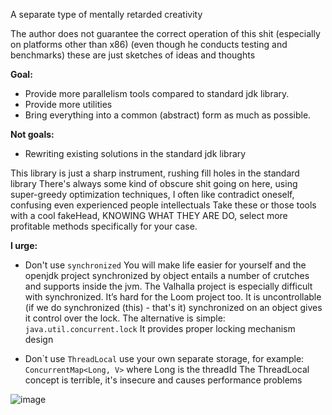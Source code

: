 A separate type of mentally retarded creativity

The author does not guarantee the correct operation of this shit (especially on
platforms other than x86)
(even though he conducts testing and benchmarks)
these are just sketches of ideas and thoughts

**Goal:**
* Provide more parallelism tools compared to standard jdk library.
* Provide more utilities
* Bring everything into a common (abstract) form as much as possible.

**Not goals:**
* Rewriting existing solutions in the standard jdk library

This library is just a sharp instrument, rushing
fill holes in the standard library
There's always some kind of obscure shit going on here,
using super-greedy optimization techniques, I often like
contradict oneself, confusing even experienced people intellectuals
Take these or those tools with a cool fakeHead, KNOWING WHAT THEY ARE
DO, select more profitable methods specifically for your case.

**I urge:**
* Don't use ```synchronized``` You will make life easier for yourself and the openjdk project
synchronized by object entails a number of crutches and supports inside the jvm.
The Valhalla project is especially difficult with synchronized.
It’s hard for the Loom project too.
It is uncontrollable (if we do synchronized (this) - that's it) synchronized on an object gives it control over the lock.
The alternative is simple: ``java.util.concurrent.lock``
It provides proper locking mechanism design

* Don`t use ```ThreadLocal``` use your own separate storage, for example: ``ConcurrentMap<Long, V>`` where Long is the threadId
The ThreadLocal concept is terrible, it's insecure and causes performance problems

![image](https://github.com/sunmisc/MyConcurrencyWorld/assets/49918694/43fb0920-1fcb-441e-b72f-f64e42008f64)

